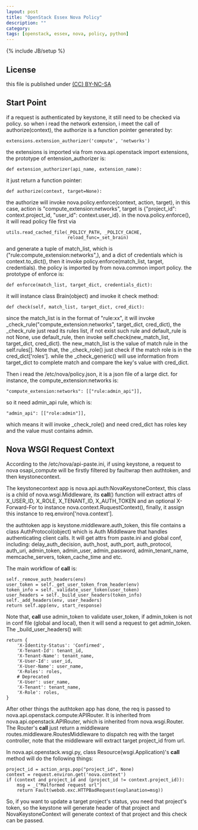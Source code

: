 ```yaml
---
layout: post
title: "OpenStack Essex Nova Policy"
description: ""
category:
tags: [openstack, essex, nova, policy, python]
---
```

{% include JB/setup %}
## License
this file is published under [(CC) BY-NC-SA](http://creativecommons.org/licenses/by-nc-sa/3.0/)

## Start Point
if a request is authenticated by keystone, it still need to be checked via policy. so when i read the network extension, i meet the call of authorize(context), the authorize is a function pointer generated by:

    extensions.extension_authorizer('compute', 'networks')

the extensions is imported via from nova.api.openstack import extensions, the prototype of entension_authorizer is:

    def extension_authorizer(api_name, extension_name):

it just return a function pointer:

    def authorize(context, target=None):

the authorize will invoke nova.policy.enforce(context, action, target), in this case, action is "compute_extension:networks", target is {"project_id": context.project_id, "user_id": context.user_id}. in the nova.policy.enforce(), it will read policy file first via

    utils.read_cached_file(_POLICY_PATH, _POLICY_CACHE,
                           reload_func=_set_brain)

and generate a tuple of match_list, which is ("rule:compute_extension:networks",), and a dict of credentials which is context.to_dict(), then it invoke policy.enforce(match_list, target, credentials). the policy is imported by from nova.common import policy. the prototype of enforce is:

    def enforce(match_list, target_dict, credentials_dict):

it will instance class Brain(object) and invoke it check method:

    def check(self, match_list, target_dict, cred_dict):

since the match_list is in the format of "rule:xx", it will invoke _check_rule("compute_extension:networks", target_dict, cred_dict), the _check_rule just read its rules list, if not exist such rule and default_rule is not None, use default_rule, then invoke self.check(new_match_list, target_dict, cred_dict). the new_match_list is the value of match rule in the self.rules[]. Note that, the _check_role() just check if the match role is in the cred_dict['roles']. while the _check_generic() will use information from target_dict to complete match and compare the key's value with cred_dict.

Then i read the /etc/nova/policy.json, it is a json file of a large dict. for instance, the compute_extension:networks is:

    "compute_extension:networks": [["rule:admin_api"]],

so it need admin_api rule, which is:

    "admin_api": [["role:admin"]],

which means it will invoke _check_role() and need cred_dict has roles key and the value must contains admin.

## Nova WSGI Request Context
According to the /etc/nova/api-paste.ini, if using keystone, a request to nova osapi_compute will be firstly filtered by faultwrap then authtoken, and then keystonecontext.

The keystonecontext app is nova.api.auth:NovaKeystoneContext, this class is a child of nova.wsgi.Middleware, its __call__() function will extract attrs of X_USER_ID, X_ROLE, X_TENANT_ID, X_AUTH_TOKEN and an optional X-Forward-For to instance nova.context.RuquestContext(), finally, it assign this instance to req.environ['nova.context'].

the authtoken app is keystone.middleware.auth_token, this file contains a class AuthProtocol(object) which is Auth Middleware that handles authenticating client calls. It will get attrs from paste.ini and global conf, including: delay_auth_decision, auth_host, auth_port, auth_protocol, auth_uri, admin_token, admin_user, admin_password, admin_tenant_name, memcache_servers, token_cache_time and etc.

The main workflow of __call__ is:

    self._remove_auth_headers(env)
    user_token = self._get_user_token_from_header(env)
    token_info = self._validate_user_token(user_token)
    user_headers = self._build_user_headers(token_info)
    self._add_headers(env, user_headers)
    return self.app(env, start_response)

Note that, __call__ use admin_token to validate user_token, if admin_token is not in conf file (global and local), then it will send a request to get admin_token. The _build_user_headers() will:

    return {
        'X-Identity-Status': 'Confirmed',
        'X-Tenant-Id': tenant_id,
        'X-Tenant-Name': tenant_name,
        'X-User-Id': user_id,
        'X-User-Name': user_name,
        'X-Roles': roles,
        # Deprecated
        'X-User': user_name,
        'X-Tenant': tenant_name,
        'X-Role': roles,
    }

After other things the authtoken app has done, the req is passed to nova.api.openstack.compute:APIRouter. It is inherited from nova.api.openstack.APIRouter, which is inherited from nova.wsgi.Router. The Router's __call__ just return a middleware routes.middleware.RoutesMiddleware to dispatch req with the target controller, note that the middleware will extract target project_id from url.

In nova.api.openstack.wsgi.py, class Resource(wsgi.Application)'s __call__ method will do the following things:

    project_id = action_args.pop("project_id", None)
    context = request.environ.get('nova.context')
    if (context and project_id and (project_id != context.project_id)):
        msg = _("Malformed request url")
        return Fault(webob.exc.HTTPBadRequest(explanation=msg))

So, if you want to update a target project's status, you need that project's token, so the keystone will generate header of that project and NovaKeystoneContext will generate context of that project and this check can be passed.
